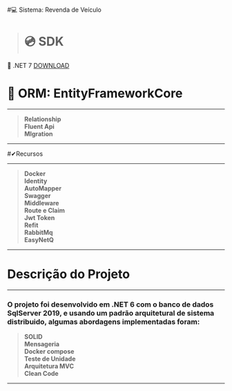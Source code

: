 #💻 Sistema: Revenda de Veículo

> # 💿 SDK
💽 .NET 7 [DOWNLOAD]( https://dotnet.microsoft.com/download/dotnet/7.0)

# 📅 ORM: EntityFrameworkCore<br>

***
> **Relationship<br>**
> **Fluent Api<br>**
> **MIgration<br>**
***

#✔Recursos<br>

***
> **Docker<br>**
> **Identity<br>**
> **AutoMapper<br>**
> **Swagger<br>**
> **Middleware<br>**
> **Route e Claim<br>**
> **Jwt Token <br>**
> **Refit <br>**
> **RabbitMq <br>**
> **EasyNetQ <br>**
***

# Descrição do Projeto #

***
### O projeto foi desenvolvido em .NET 6 com o banco de dados SqlServer 2019, e usando um padrão arquitetural de sistema distribuido, algumas abordagens implementadas foram: ###

> **SOLID<br>**
> **Mensageria<br>**
> **Docker compose<br>**
> **Teste de Unidade<br>**
> **Arquitetura MVC<br>**
> **Clean Code<br>**

***